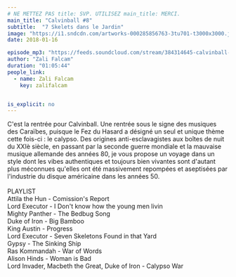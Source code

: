 ```yaml
---
# NE METTEZ PAS title: SVP. UTILISEZ main_title: MERCI.
main_title: "Calvinball #8"
subtitle:  "7 Skelets dans le Jardin"
image: "https://i1.sndcdn.com/artworks-000285856763-3tu701-t3000x3000.jpg"
date: 2018-01-16

episode_mp3: "https://feeds.soundcloud.com/stream/384314645-calvinball-radio-calvinball-8-7-skelets-dans-le-jardin.mp3"
author: "Zali Falcam"
duration: "01:05:44"
people_link: 
  - name: Zali Falcam
    key: zalifalcam


is_explicit: no
---
```


<PodcastHeader/>

<!-- ECRIRE LA DESCRIPTION DE L'EPISODE SOUS CETTE LIGNE -->
C'est la rentrée pour Calvinball. Une rentrée sous le signe des musiques des Caraïbes, puisque le Fez du Hasard a désigné un seul et unique thème cette fois-ci : le calypso. Des origines anti-esclavagistes aux boîtes de nuit du XXIè siècle, en passant par la seconde guerre mondiale et la mauvaise musique allemande des années 80, je vous propose un voyage dans un style dont les vibes authentiques et toujours bien vivantes sont d'autant plus méconnues qu'elles ont été massivement repompées et aseptisées par l'industrie du disque américaine dans les années 50.<br><br>PLAYLIST<br>Attila the Hun - Comission's Report<br>Lord Executor - I Don't know how the young men livin<br>Mighty Panther - The Bedbug Song<br>Duke of Iron - Big Bamboo<br>King Austin - Progress<br>Lord Executor - Seven Skeletons Found in that Yard<br>Gypsy - The Sinking Ship<br>Ras Kommandah - War of Words<br>Alison Hinds - Woman is Bad<br>Lord Invader, Macbeth the Great, Duke of Iron - Calypso War

